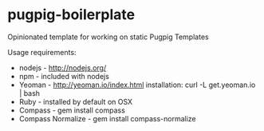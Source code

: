 pugpig-boilerplate
==================

Opinionated template for working on static Pugpig Templates

Usage requirements:

* nodejs - http://nodejs.org/
* npm - included with nodejs
* Yeoman - http://yeoman.io/index.html installation: curl -L get.yeoman.io | bash
* Ruby - installed by default on OSX
* Compass - gem install compass
* Compass Normalize - gem install compass-normalize
